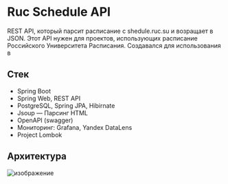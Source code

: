 # Ruc Schedule API

REST API, который парсит расписание с shedule.ruc.su и возращает в JSON. Этот API нужен для проектов, использующих расписание Российского Университета Расписания. Создавался для использования в 

## Стек

- Spring Boot
- Spring Web, REST API
- PostgreSQL, Spring JPA, Hibirnate
- Jsoup — Парсинг HTML
- OpenAPI (swagger)
- Мониторинг: Grafana, Yandex DataLens
- Project Lombok

## Архитектура 

![изображение](https://github.com/JavaKira/RucTelegram/assets/88460413/a5a95644-ab8e-434f-8571-959dbca09cc6)
